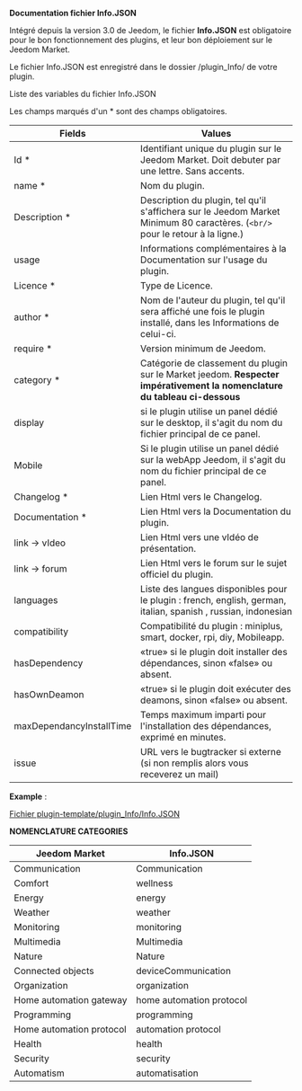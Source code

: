 **Documentation fichier Info.JSON**

Intégré depuis la version 3.0 de Jeedom, le fichier **Info.JSON** est obligatoire pour le bon fonctionnement des plugins, et leur bon déploiement sur le Jeedom Market.

Le fichier Info.JSON est enregistré dans le dossier /plugin_Info/ de votre plugin.

Liste des variables du fichier Info.JSON

Les champs marqués d'un * sont des champs obligatoires.

Fields                   | Values                                                                                                                   |
------------------------ | ------------------------------------------------------------------------------------------------------------------------- |
Id *                     | Identifiant unique du plugin sur le Jeedom Market. Doit debuter par une lettre. Sans accents.                             |
name *                   | Nom du plugin.                                                                                                            |
Description *            | Description du plugin, tel qu'il s'affichera sur le Jeedom Market Minimum 80 caractères. (`<br/>` pour le retour à la ligne.)                                  |                                                                                     |
usage                    | Informations complémentaires à la Documentation sur l'usage du plugin.                                                    |
Licence *                | Type de Licence.                                                                                                          |
author *                 | Nom de l'auteur du plugin, tel qu'il sera affiché une fois le plugin installé, dans les Informations de celui-ci.         |
require *                | Version minimum de Jeedom.                                                                                                |
category *               | Catégorie de classement du plugin sur le Market jeedom. **Respecter impérativement la nomenclature du tableau ci-dessous** |
display                  | si le plugin utilise un panel dédié sur le desktop, il s'agit du nom du fichier principal de ce panel.                    |
Mobile                   | Si le plugin utilise un panel dédié sur la webApp Jeedom, il s'agit du nom du fichier principal de ce panel.   |
Changelog *              | Lien Html vers le Changelog.                                                                                              |
Documentation *          | Lien Html vers la Documentation du plugin.                                                                                |
link -> vIdeo               | Lien Html vers une vIdéo de présentation.                                                                                 |
link -> forum               | Lien Html vers le forum sur le sujet officiel du plugin.                                                                  |
languages                | Liste des langues disponibles pour le plugin : french, english, german, italian, spanish , russian, indonesian            |
compatibility            | Compatibilité du plugin : miniplus, smart, docker, rpi, diy, Mobileapp.                                                   |
hasDependency            | «true» si le plugin doit installer des dépendances, sinon «false» ou absent.                                              |
hasOwnDeamon             | «true» si le plugin doit exécuter des deamons, sinon «false» ou absent.                                                   |
maxDependancyInstallTime | Temps maximum imparti pour l'installation des dépendances, exprimé en minutes.                                            |
issue                    | URL vers le bugtracker si externe (si non remplis alors vous receverez un mail)

**Example** :

[Fichier plugin-template/plugin_Info/Info.JSON](https://github.com/jeedom/plugin-template/blob/master/plugin_Info/Info.JSON)




**NOMENCLATURE CATEGORIES**

Jeedom Market         | Info.JSON               |
--------------------- | ----------------------- |
Communication         | Communication           |
Comfort               | wellness                |
Energy               | energy                  |
Weather                 | weather                 |
Monitoring            | monitoring              |
Multimedia            | Multimedia              |
Nature                | Nature                  |
Connected objects      | deviceCommunication     |
Organization          | organization            |
Home automation gateway  | home automation protocol|
Programming         | programming             |
Home automation protocol   | automation protocol     |
Health                 | health                  |
Security              | security                |
Automatism           | automatisation          |


   


  


  


  

    


   




